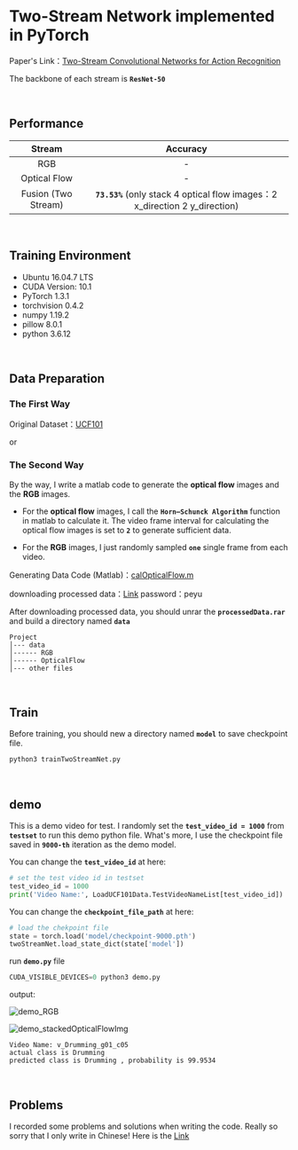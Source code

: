 # Two-Stream Network implemented in PyTorch
Paper's Link：[Two-Stream Convolutional Networks for Action Recognition](https://arxiv.org/pdf/1604.06573.pdf)

The backbone of each stream is **`ResNet-50`**

&nbsp;


## Performance
Stream     | Accuracy
:-----------:|:-----------:
RGB  | -
Optical Flow  | -
Fusion (Two Stream)  | **`73.53%`** (only stack 4 optical flow images：2 x_direction 2 y_direction)

&nbsp;


## Training Environment
+ Ubuntu 16.04.7 LTS
+ CUDA Version: 10.1
+ PyTorch 1.3.1
+ torchvision 0.4.2
+ numpy 1.19.2
+ pillow 8.0.1
+ python 3.6.12

&nbsp;


## Data Preparation
### The First Way
Original Dataset：[UCF101](https://www.crcv.ucf.edu/data/UCF101.php)

or

### The Second Way
By the way, I write a matlab code to generate the **optical flow** images and the **RGB** images.

+ For the **optical flow** images, I call the **`Horn–Schunck Algorithm`** function in matlab to calculate it. The video frame interval for calculating the optical flow images is set to **`2`** to generate sufficient data.

+ For the **RGB** images, I just randomly sampled **`one`** single frame from each video.

Generating Data Code (Matlab)：[calOpticalFlow.m](https://github.com/BizhuWu/Two-Stream-Network-PyTorch/blob/main/calOpticalFlow.m)

downloading processed data：[Link](https://pan.baidu.com/s/1AV0Bp7nt17QKTHM8KUiROA)  password：peyu

After downloading processed data, you should unrar the **`processedData.rar`** and build a directory named **`data`**
```
Project
│--- data
│------ RGB
│------ OpticalFlow
│--- other files
```

&nbsp;


## Train
Before training, you should new a directory named **`model`** to save checkpoint file.
```python
python3 trainTwoStreamNet.py
```
&nbsp;


## demo
This is a demo video for test. I randomly set the **`test_video_id = 1000`** from **`testset`** to run this demo python file. What's more, I use the checkpoint file saved in **`9000-th`** iteration as the demo model.

You can change the **`test_video_id`** at here:
```python
# set the test video id in testset
test_video_id = 1000
print('Video Name:', LoadUCF101Data.TestVideoNameList[test_video_id])
```

You can change the **`checkpoint_file_path`** at here:
```python
# load the chekpoint file
state = torch.load('model/checkpoint-9000.pth')
twoStreamNet.load_state_dict(state['model'])
```

run **`demo.py`** file
```python
CUDA_VISIBLE_DEVICES=0 python3 demo.py
```
output:

![demo_RGB](https://github.com/BizhuWu/Two-Stream-Network-PyTorch/blob/main/demo_RGB.png)

![demo_stackedOpticalFlowImg](https://github.com/BizhuWu/Two-Stream-Network-PyTorch/blob/main/demo_opticalFlowStackedImgs.png)
```
Video Name: v_Drumming_g01_c05
actual class is Drumming
predicted class is Drumming , probability is 99.9534
```
&nbsp;


## Problems
I recorded some problems and solutions when writing the code. Really so sorry that I only write in Chinese! 
Here is the [Link](https://blog.csdn.net/qq_36627158/article/details/110765411)

